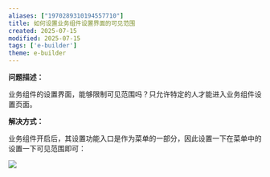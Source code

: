 ```yaml
---
aliases: ["1970289310194557710"]
title: 如何设置业务组件设置界面的可见范围
created: 2025-07-15
modified: 2025-07-15
tags: ['e-builder']
theme: e-builder
---
```


**问题描述：**

业务组件的设置界面，能够限制可见范围吗？只允许特定的人才能进入业务组件设置页面。

**解决方式：**

业务组件开启后，其设置功能入口是作为菜单的一部分，因此设置一下在菜单中的设置一下可见范围即可：

![](https://myhelpdoc.oss-cn-heyuan.aliyuncs.com/mdimages/311ffc50acf963339e0f8a64eb073cdb.jpg)